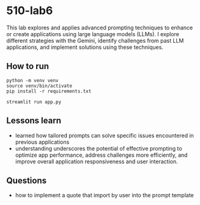 # 510-lab6
This lab explores and applies advanced prompting techniques to enhance or create applications using large language models (LLMs). I explore different strategies with the Gemini, identify challenges from past LLM applications, and implement solutions using these techniques.

## How to run

```
python -m venv venv
source venv/bin/activate
pip install -r requirements.txt

streamlit run app.py
```

## Lessons learn
- learned how tailored prompts can solve specific issues encountered in previous applications
- understanding underscores the potential of effective prompting to optimize app performance, address challenges more efficiently, and improve overall application responsiveness and user interaction.

## Questions
- how to implement a quote that import by user into the prompt template